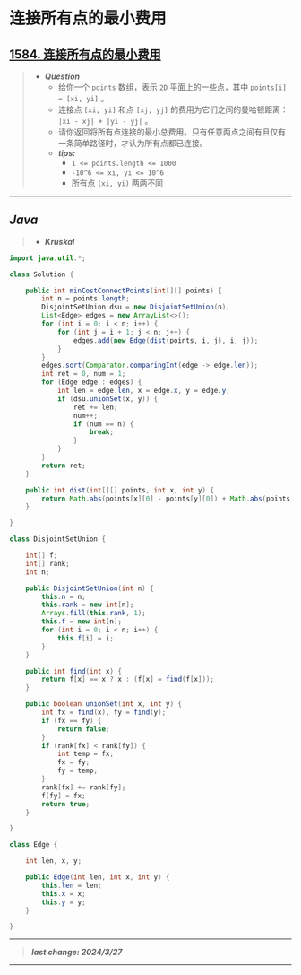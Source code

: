 # 连接所有点的最小费用

## [1584. 连接所有点的最小费用](https://leetcode.cn/problems/min-cost-to-connect-all-points/)

> - ***Question***
>   - 给你一个 `points` 数组，表示 `2D` 平面上的一些点，其中 `points[i] = [xi, yi]` 。
>   - 连接点 `[xi, yi]` 和点 `[xj, yj]` 的费用为它们之间的曼哈顿距离： `|xi - xj| + |yi - yj|` 。
>   - 请你返回将所有点连接的最小总费用。只有任意两点之间有且仅有一条简单路径时，才认为所有点都已连接。
>   - ***tips:***
>     - `1 <= points.length <= 1000`
>     - `-10^6 <= xi, yi <= 10^6`
>     - 所有点 `(xi, yi)` 两两不同

---

## *Java*

> - ***Kruskal***

```java
import java.util.*;

class Solution {

    public int minCostConnectPoints(int[][] points) {
        int n = points.length;
        DisjointSetUnion dsu = new DisjointSetUnion(n);
        List<Edge> edges = new ArrayList<>();
        for (int i = 0; i < n; i++) {
            for (int j = i + 1; j < n; j++) {
                edges.add(new Edge(dist(points, i, j), i, j));
            }
        }
        edges.sort(Comparator.comparingInt(edge -> edge.len));
        int ret = 0, num = 1;
        for (Edge edge : edges) {
            int len = edge.len, x = edge.x, y = edge.y;
            if (dsu.unionSet(x, y)) {
                ret += len;
                num++;
                if (num == n) {
                    break;
                }
            }
        }
        return ret;
    }

    public int dist(int[][] points, int x, int y) {
        return Math.abs(points[x][0] - points[y][0]) + Math.abs(points[x][1] - points[y][1]);
    }

}

class DisjointSetUnion {

    int[] f;
    int[] rank;
    int n;

    public DisjointSetUnion(int n) {
        this.n = n;
        this.rank = new int[n];
        Arrays.fill(this.rank, 1);
        this.f = new int[n];
        for (int i = 0; i < n; i++) {
            this.f[i] = i;
        }
    }

    public int find(int x) {
        return f[x] == x ? x : (f[x] = find(f[x]));
    }

    public boolean unionSet(int x, int y) {
        int fx = find(x), fy = find(y);
        if (fx == fy) {
            return false;
        }
        if (rank[fx] < rank[fy]) {
            int temp = fx;
            fx = fy;
            fy = temp;
        }
        rank[fx] += rank[fy];
        f[fy] = fx;
        return true;
    }

}

class Edge {

    int len, x, y;

    public Edge(int len, int x, int y) {
        this.len = len;
        this.x = x;
        this.y = y;
    }

}
```

---

> ***last change: 2024/3/27***

---
